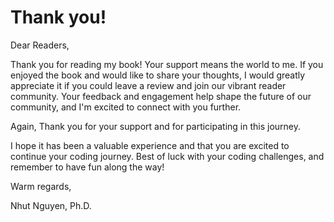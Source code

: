 # Thank you!

Dear Readers,

Thank you for reading my book! Your support means the world to me. If you enjoyed the book and would like to share your thoughts, I would greatly appreciate it if you could leave a review and join our vibrant reader community. Your feedback and engagement help shape the future of our community, and I'm excited to connect with you further.

Again, Thank you for your support and for participating in this journey.


I hope it has been a valuable experience and that you are excited to continue your coding journey. Best of luck with your coding challenges, and remember to have fun along the way!


Warm regards,   

Nhut Nguyen, Ph.D.